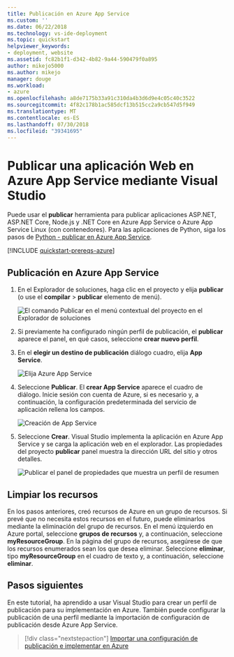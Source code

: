 ```yaml
---
title: Publicación en Azure App Service
ms.custom: ''
ms.date: 06/22/2018
ms.technology: vs-ide-deployment
ms.topic: quickstart
helpviewer_keywords:
- deployment, website
ms.assetid: fc82b1f1-d342-4b82-9a44-590479f0a895
author: mikejo5000
ms.author: mikejo
manager: douge
ms.workload:
- azure
ms.openlocfilehash: a8de7175b33a91c310da4b3d6d9e4c05c40c3522
ms.sourcegitcommit: 4f82c178b1ac585dcf13b515cc2a9cb547d5f949
ms.translationtype: MT
ms.contentlocale: es-ES
ms.lasthandoff: 07/30/2018
ms.locfileid: "39341695"
---
```

# <a name="publish-a-web-app-to-azure-app-service-using-visual-studio"></a>Publicar una aplicación Web en Azure App Service mediante Visual Studio

Puede usar el **publicar** herramienta para publicar aplicaciones ASP.NET, ASP.NET Core, Node.js y .NET Core en Azure App Service o Azure App Service Linux (con contenedores). Para las aplicaciones de Python, siga los pasos de [Python - publicar en Azure App Service](../python/publishing-python-web-applications-to-azure-from-visual-studio.md).

[!INCLUDE [quickstart-prereqs-azure](includes/quickstart-prereqs-azure.md)]

## <a name="publish-to-azure-app-service"></a>Publicación en Azure App Service

1. En el Explorador de soluciones, haga clic en el proyecto y elija **publicar** (o use el **compilar** > **publicar** elemento de menú).

    ![El comando Publicar en el menú contextual del proyecto en el Explorador de soluciones](../deployment/media/quickstart-publish.png "elija Publicar")

1. Si previamente ha configurado ningún perfil de publicación, el **publicar** aparece el panel, en qué casos, seleccione **crear nuevo perfil**.

1. En el **elegir un destino de publicación** diálogo cuadro, elija **App Service**.

    ![Elija Azure App Service](../deployment/media/quickstart-publish-azure.png "elegir Azure App Service")

1. Seleccione **Publicar**. El **crear App Service** aparece el cuadro de diálogo. Inicie sesión con cuenta de Azure, si es necesario y, a continuación, la configuración predeterminada del servicio de aplicación rellena los campos.

    ![Creación de App Service](../deployment/media/quickstart-publish-settings-app-service.png "crear Azure App Service")

1. Seleccione **Crear**. Visual Studio implementa la aplicación en Azure App Service y se carga la aplicación web en el explorador. Las propiedades del proyecto **publicar** panel muestra la dirección URL del sitio y otros detalles.

    ![Publicar el panel de propiedades que muestra un perfil de resumen](../deployment/media/quickstart-publish-app-service-summary.png)

## <a name="clean-up-resources"></a>Limpiar los recursos

En los pasos anteriores, creó recursos de Azure en un grupo de recursos. Si prevé que no necesita estos recursos en el futuro, puede eliminarlos mediante la eliminación del grupo de recursos.
En el menú izquierdo en Azure portal, seleccione **grupos de recursos** y, a continuación, seleccione **myResourceGroup**.
En la página del grupo de recursos, asegúrese de que los recursos enumerados sean los que desea eliminar.
Seleccione **eliminar**, tipo **myResourceGroup** en el cuadro de texto y, a continuación, seleccione **eliminar**.

## <a name="next-steps"></a>Pasos siguientes

En este tutorial, ha aprendido a usar Visual Studio para crear un perfil de publicación para su implementación en Azure. También puede configurar la publicación de una perfil mediante la importación de configuración de publicación desde Azure App Service.

> [!div class="nextstepaction"]
> [Importar una configuración de publicación e implementar en Azure](tutorial-import-publish-settings-azure.md)
